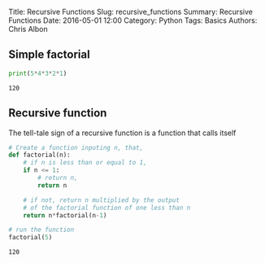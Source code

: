 Title: Recursive Functions
Slug: recursive_functions
Summary: Recursive Functions
Date: 2016-05-01 12:00
Category: Python
Tags: Basics
Authors: Chris Albon



## Simple factorial


```python
print(5*4*3*2*1)
```

    120


## Recursive function

The tell-tale sign of a recursive function is a function that calls itself


```python
# Create a function inputing n, that,
def factorial(n):
    # if n is less than or equal to 1,
    if n <= 1:
        # return n,
        return n

    # if not, return n multiplied by the output
    # of the factorial function of one less than n
    return n*factorial(n-1)

# run the function
factorial(5)
```




    120



